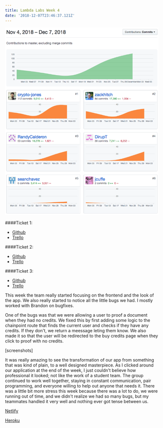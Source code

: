 ```yaml
---
title: Lambda Labs Week 4
date: '2018-12-07T23:46:37.121Z'
---
```


![Contributions](./github_graph.png)

####Ticket 1:
* [Github](https://github.com/Lambda-School-Labs/ChainPointDocusign/pull/130)
* [Trello](https://trello.com/c/ZESeLeU4)

####Ticket 2:
* [Github](https://github.com/Lambda-School-Labs/ChainPointDocusign/pull/132)
* [Trello](https://trello.com/c/1PdlJPpK)

####Ticket 3:
* [Github](https://github.com/Lambda-School-Labs/ChainPointDocusign/pull/142)
* [Trello](https://trello.com/c/uiJVhIn2)

This week the team really started focusing on the frontend and the look of the app. We also really started to notice all the little bugs we had. I mostly worked with Brandon on bugfixes.

One of the bugs was that we were allowing a user to proof a document when they had no credits. We fixed this by first adding some logic to the chainpoint route that finds the current user and checks if they have any credits. If they don't, we return a meessage leting them know. We also made it so that the user will be redirected to the buy credits page when they click to proof with no credits.

[screenshots]

It was really amazing to see the transformation of our app from something that was kind of plain, to a well designed masterpiece. As I clicked around our application at the end of the week, I just couldn't believe how professional it looked; not like the work of a student team. The group continued to work well together, staying in constant communication, pair programming, and everyone willing to help out anyone that needs it. There was a little bit more stress this week because there was a lot to do, we were running out of time, and we didn't realize we had so many bugs, but my teammates handled it very well and nothing ever got tense between us.

[Netlify](https://chainpoint-docusign.netlify.com/)

[Heroku](https://chainpoint-docusign-server.herokuapp.com/)
